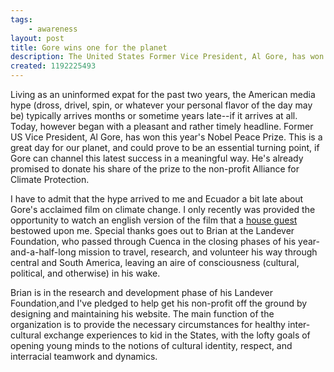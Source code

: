 ```yaml
---
tags:
    - awareness
layout: post
title: Gore wins one for the planet
description: The United States Former Vice President, Al Gore, has won the 2007 Nobel Peace Prize.
created: 1192225493
---
```


Living as an uninformed expat for the past two years, the American media hype (dross, drivel, spin, or whatever your personal flavor of the day may be) typically arrives months or sometime years late--if it arrives at all. Today, however began with a pleasant and rather timely headline. Former US Vice President, Al Gore, has won this year's Nobel Peace Prize. This is a great day for our planet, and could prove to be an essential turning point, if Gore can channel this latest success in a meaningful way. He's already promised to donate his share of the prize to the non-profit Alliance for Climate Protection.

I have to admit that the hype arrived to me and Ecuador a bit late about Gore's acclaimed film on climate change. I only recently was provided the opportunity to watch an english version of the film that a [house guest](http://couchsurfing.com/jrguitar21) bestowed upon me. Special thanks goes out to Brian at the Landever Foundation, who passed through Cuenca in the closing phases of his year-and-a-half-long mission to travel, research, and volunteer his way through central and South America, leaving an aire of consciousness (cultural, political, and otherwise) in his wake.

Brian is in the research and development phase of his Landever Foundation,and I've pledged to help get his non-profit off the ground by designing and maintaining his website. The main function of the organization is to provide the necessary circumstances for healthy inter-cultural exchange experiences to kid in the States, with the lofty goals of opening young minds to the notions of cultural identity, respect, and interracial teamwork and dynamics.
